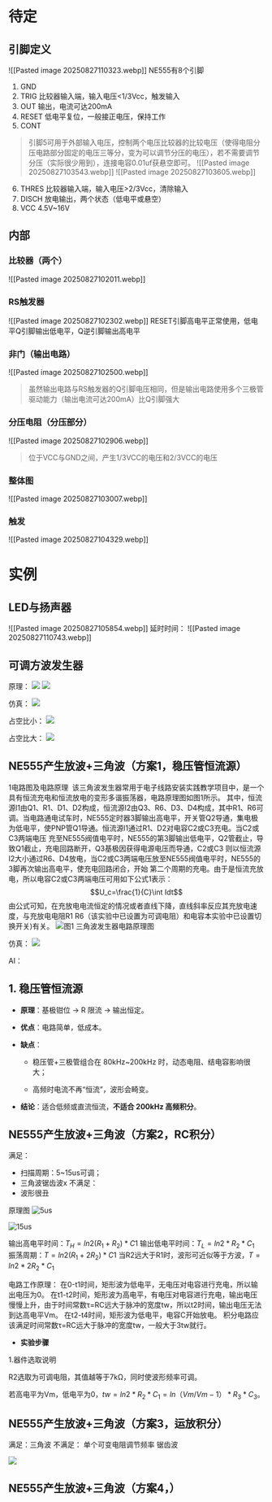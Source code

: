 # 待定

## 引脚定义
![[Pasted image 20250827110323.webp]]
NE555有8个引脚
1. GND
2. TRIG
	比较器输入端，输入电压<1/3Vcc，触发输入
3. OUT
	输出，电流可达200mA
4. RESET
	低电平复位，一般接正电压，保持工作
5. CONT
> 引脚5可用于外部输入电压，控制两个电压比较器的比较电压（使得电阻分压电路部分固定的电压三等分，变为可以调节分压的电压），若不需要调节分压（实际很少用到），连接电容0.01uf获悬空即可。
![[Pasted image 20250827103543.webp]]
![[Pasted image 20250827103605.webp]]
6. THRES
	比较器输入端，输入电压>2/3Vcc，清除输入
7. DISCH
	放电输出，两个状态（低电平或悬空）
8. VCC
	4.5V~16V
## 内部
### 比较器（两个）
![[Pasted image 20250827102011.webp]]

### RS触发器
![[Pasted image 20250827102302.webp]]
RESET引脚高电平正常使用，低电平Q引脚输出低电平，Q逆引脚输出高电平

### 非门（输出电路）
![[Pasted image 20250827102500.webp]]
>虽然输出电路与RS触发器的Q引脚电压相同，但是输出电路使用多个三极管驱动能力（输出电流可达200mA）比Q引脚强大
### 分压电阻（分压部分）
![[Pasted image 20250827102906.webp]]
> 位于VCC与GND之间，产生1/3VCC的电压和2/3VCC的电压

### 整体图
![[Pasted image 20250827103007.webp]]
### 触发
![[Pasted image 20250827104329.webp]]

# 实例
## LED与扬声器
![[Pasted image 20250827105854.webp]]
延时时间：
![[Pasted image 20250827110743.webp]]
## 可调方波发生器
原理：
![](../../image/NE555-1756716942289.webp)
![](../../image/NE555-1756715348842.webp)

仿真：
![](../../image/NE555-1756715425146.webp)

占空比小：
![](../../image/NE555-1756715462973.webp)

占空比大：
![](../../image/NE555-1756715490355.webp)



## NE555产生放波+三角波（方案1，稳压管恒流源）


1电路图及电路原理 
该三角波发生器常用于电子线路安装实践教学项目中，是一个具有恒流充电和恒流放电的变形多谐振荡器，电路原理图如图1所示。
其中，恒流源l1由Q1、R1、D1、D2构成，恒流源I2由Q3、R6、D3、D4构成，其中R1、R6可调。当电路通电试车时，NE555定时器3脚输出高电平，开关管Q2导通，集电极为低电平，使PNP管Q1导通。恒流源l1通过R1、D2对电容C2或C3充电。当C2或C3两端电压 充至NE555阀值电平时，NE555的第3脚输出低电平，Q2管截止，导致Q1截止，充电回路断开，Q3基极因获得电源电压而导通，C2或C3 则以恒流源I2大小通过R6、D4放电，当C2或C3两端电压放至NE555阀值电平时，NE555的3脚再次输出高电平，使充电回路闭合，开始 第二个周期的充电。由于是恒流充放电，所以电容C2或C3两端电压可用如下公式1表示：
$$U_c=\frac{1}{C}\int Idt$$
由公式可知，在充放电电流恒定的情况或者直线下降，直线斜率反应其充放电速度，与充放电电阻R1 R6（该实验中已设置为可调电阻）和电容本实验中已设置切换开关)有关。
![图1 三角波发生器电路原理图](../../image/NE555-1756698476082.webp)


仿真：
![](../../image/NE555-1756713362521.webp)

AI：
## 1. 稳压管恒流源

- **原理**：基极钳位 → R 限流 → 输出恒定。
    
- **优点**：电路简单，低成本。
    
- **缺点**：
    
    - 稳压管+三极管组合在 80kHz~200kHz 时，动态电阻、结电容影响很大；
        
    - 高频时电流不再“恒流”，波形会畸变。
        
- **结论**：适合低频或直流恒流，**不适合 200kHz 高频积分**。



## NE555产生放波+三角波（方案2，RC积分）
满足：
- 扫描周期：5~15us可调；
- 三角波锯齿波x
不满足：
- 波形很丑

原理图
![5us](../../image/NE555-1756697546132.webp)

![15us](../../image/NE555-1756697698256.webp)

输出高电平时间：$T_H=ln2(R_1+R_2)*C1$ 
输出低电平时间：$T_L=ln2*R_2*C_1$  
振荡周期：$T=ln2(R_1+2R_2)*C1$
当R2远大于R1时，波形可近似等于方波，$T=ln2*2R_2*C_1$

电路工作原理：
在0-t1时间，矩形波为低电平，无电压对电容进行充电，所以输出电压为0。
在t1-t2时间，矩形波为高电平，有电压对电容进行充电，输出电压慢慢上升，由于时间常数τ=RC远大于脉冲的宽度tw，所以t2时间，输出电压无法到达高电平Vm。
在t2-t4时间，矩形波为低电平，电容C开始放电。
积分电路应该满足时间常数τ=RC远大于脉冲的宽度tw，一般大于3tw就行。


- **实验步骤**

1.器件选取说明

R2选取为可调电阻，其值越等于7kΩ，同时使波形频率可调。

若高电平为Vm，低电平为0，$tw = ln2*R_2*C_1 = ln（Vm/Vm-1）*R_3*C_3$。




## NE555产生放波+三角波（方案3，运放积分）
满足：三角波
不满足：
单个可变电阻调节频率
锯齿波

![](../../image/NE555-1756793753087.webp)
## NE555产生放波+三角波（方案4，）